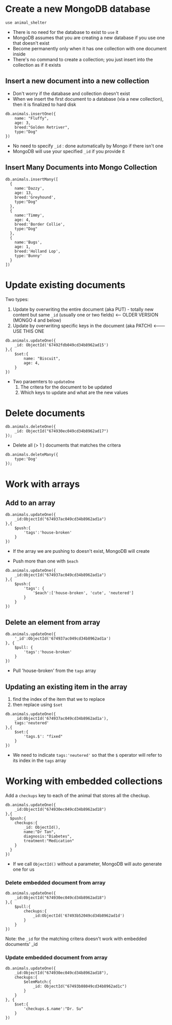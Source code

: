 # Create a new MongoDB database
```
use animal_shelter
```
* There is no need for the database to exist to `use` it
* MongoDB assumes that you are creating a new database
if you use one that doesn't exist
* Become permanently only when it has one collection with one document inside
* There's no command to create a collection; you just insert into the collection as if it exists

## Insert a new document into a new collection
* Don't worry if the database and collection doesn't exist
* When we insert the first document to a database (via a new collection),
then it is finalized to hard disk

```
db.animals.insertOne({
    name: "Fluffy",
    age: 3,
    breed:"Golden Retriver",
    type:"Dog"
})
```
* No need to specify `_id` : done automatically by Mongo if there isn't one
* MongoDB will use your specified `_id` if you provide it

## Insert Many Documents into Mongo Collection
```
db.animals.insertMany([
  {
    name:'Dazzy',
    age: 13,
    breed:'Greyhound',
    type:"Dog"
  },
  {
    name:'Timmy',
    age: 4,
    breed:'Border Collie',
    type:"Dog"
  },
  {
    name:'Bugs',
    age: 1,
    breed:'Holland Lop',
    type:'Bunny'
  }
])
```

# Update existing documents
Two types:
1. Update by overwriting the entire document (aka PUT) - totally new content
   but same `_id` (usually one or two fields) <-- OLDER VERSION (MONGO 4 and below)
2. Update by overwriting specific keys in the document (aka PATCH) <--- USE THIS ONE

```
db.animals.updateOne({
    _id: ObjectId('67492fdb049cd34b8962ad15')
},{
    $set:{
        name: "Biscuit",
        age: 4,
    }
})
```
* Two paraemters to `updateOne`
    1. The critera for the document to be updated
    2. Which keys to update and what are the new values


# Delete documents
```
db.animals.deleteOne({
    _id: ObjectId("674930ec049cd34b8962ad17")
});
```

* Delete all (> 1 ) documents that matches the critera
```
db.animals.deleteMany({
    type:'Dog'
});
```

# Work with arrays

## Add to an array
```
db.animals.updateOne({
    _id:ObjectId("674937ac049cd34b8962ad1a")
},{
    $push:{
        'tags':'house-broken'
    }
})
```
* If the array we are pushing to doesn't exist, MongoDB will create

* Push more than one with `$each`

```
db.animals.updateOne({
    _id:ObjectId("674937ac049cd34b8962ad1a")
},{
    $push:{
        'tags': {
            '$each':['house-broken', 'cute', 'neutered']
        }
    }
})
```


## Delete an element from array
```
db.animals.updateOne({
    '_id':ObjectId('674937ac049cd34b8962ad1a')
}, {
    $pull: {
        'tags':'house-broken'
    }
})
```
* Pull 'house-broken' from the `tags` array

## Updating an existing item in the array
1. find the index of the item that we to replace
2. then replace using `$set`
```
db.animals.updateOne({
    _id:ObjectId('674937ac049cd34b8962ad1a'),
    tags:'neutered'
},{
    $set:{
        'tags.$': "fixed"
    }
})
```
* We need to indicate `tags:'neutered'` so that the `$` operator will refer to its index in the `tags` array

# Working with embedded collections
Add a `checkups` key to each of the animal that stores all the checkup.

```
db.animals.updateOne({
    _id:ObjectId("674930ec049cd34b8962ad18")
},{
  $push:{
    checkups:{
        _id: ObjectId(),
        name:"Dr Tan",
        diagnosis:"Diabetes",
        treatment:"Medication"
    }
  }
})
```
* If we call `ObjectId()` without a parameter, MongoDB will auto generate one for us

### Delete embedded document from array
```
db.animals.updateOne({
    _id:ObjectId("674930ec049cd34b8962ad18")  
},{
    $pull:{
        checkups:{
            _id:ObjectId('67493b52049cd34b8962ad1d')
        }
    }
})
```
Note: the `_id` for the matching critera doesn't work with embedded documents' _id

### Update embedded document from array
```
db.animals.updateOne({
    _id:ObjectId("674930ec049cd34b8962ad18"),
    checkups:{
        $elemMatch:{
            _id: ObjectId("67493b08049cd34b8962ad1c")
        }
    }
}, {
    $set:{
        'checkups.$.name':"Dr. Su"
    }
})
```